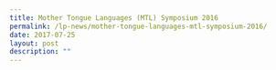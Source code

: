 ```yaml
---
title: Mother Tongue Languages (MTL) Symposium 2016
permalink: /lp-news/mother-tongue-languages-mtl-symposium-2016/
date: 2017-07-25
layout: post
description: ""
---
```

